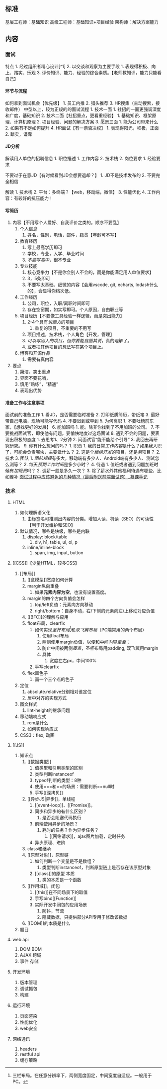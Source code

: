 ## 标准
基层工程师：基础知识
高级工程师：基础知识+项目经验
架构师：解决方案能力
## 内容
### 面试
特点
	1. 经过组织者精心设计[^1] 
	2. 以交谈和观察为主要手段
		1. 表现得积极、向上、踏实、乐观
	3. 评价知识、能力、经验的综合素质。【老师教知识，能力只能看自己】
#### 环节与流程
如何拿到面试机会【优先级】
	1. 员工内推
	2. 猎头推荐
	3. HR搜集（主动搜索，接收邮件）
中型以上，较为正规的的面试流程
	1. 技术一面
		1. 社招的一面更强调深度和广度，基础知识
	2. 技术二面【社招重点，更看重经验】
		1. 基础知识、框架原理、计算机原理
		2. 项目经验、问题的解决方案
	3. 愿景三面
		1. 能为公司带来什么
		2. 如果有不足如何提升
	4. HR面试【有一票否决权】
		1. 表现得阳光，积极，正面
		2. 踏实，谦卑
#### JD分析
解读用人单位的招聘信息
	1. 职位描述
		1. 工作内容
		2. 技术栈
	2. 岗位要求
		1. 经验要求

不要过于在意JD【有时候看到JD会想要退却？】
	1. JD不是技术发布的
	2. 不要完全相信

解读
	1. 技术栈
	2. 平台：多终端？【web，移动端，微信】
	3. 性能优化
	4. 工作内容：有较好的抗压能力！
#### 写简历
1. 内容【不用写个人爱好、自我评价之类的。顺序不要乱】
	1. 个人信息
		1. 姓名，性别，电话，邮件，籍贯【年龄可不写】
	2. 教育经历
		1. 写上最高学历即可
		2. 学校，专业，入学、毕业时间
		3. *不要写高中*，很不专业
	3. 专业技能
		1. 核心竞争力【不是你会别人不会的，而是你能满足用人单位要求】
		2. 3，5条即可
		3. 不要写太基础、细微的内容【会用vscode, git, echarts, lodash什么的】，会显得你档次低。
	4. 工作经历
		1. 公司，职位，入职/离职时间即可
		2. 存在空窗期，如实写即可。个人原因，自由职业等
	5. 项目经历【不要像工具经验一样逻辑，而是突出能力】
		1. 2-4个具有*说服力*的项目
			1. 重复的项目，不重要的不用写
		2. 项目描述，技术栈，个人角色【开发，管理】
		3. *可以写别人的项目，但你要能自圆其说*，真的理解了。
		4. 或者把其他项目的想法写在某个项目上。
	6. 博客和开源作品
		1. 需要有真内容
2. 要点
	1. 简洁，突出重点
	2. 界面不要花哨，
	3. 慎用“熟练”，“精通”
	4. 表现出优势
#### 准备工作与注意事项
面试前的准备工作
	1. 看JD，是否需要临时准备
	2. 打印纸质简历，带纸笔
	3. 最好带自己电脑，现场可能写代码
	4. 不要迟到或早到
	5. 为何离职
		1. 不要吐槽前东家，【想找更好的发展】
	6. 能加班吗
		1. 能。除非你找到了不用加班的公司。
	7. 不要挑战面试官，即使他有问题。要愉快地度过这场面试
	8. 遇到不会的问题，要表现出积极的态度
		1. 去思考1、2分钟
		2. 问面试官“能不能给个引导”
		3. 我回去再研究研究。
	9. 你有什么想问的吗？
		1. 职责
			1. 我的日常*工作内容*是什么？如果我入职了，可能会负责哪块，主要做什么？
			2. 这是个*继续开发*的项目，还是*新*项目？
		2. 技术
		3. 团队
			1. *团队规模*有多大，移动端有多少人、Android端有多少人、测试怎么测等？
			2. 每天*预期工作时间*是多少小时？
		4. 待遇
			1. 值班或者遇到问题加班时候有*加班费*吗？
			2. 调薪一般是多久一次？
			3. 除了薪水外其他福利待遇有哪些，比如餐补
[面试过程中应该避免的几种情况（最后附送前端面试题）\_慕课手记](https://www.imooc.com/article/300475) 
### 技术
1. HTML
	1. 如何理解语义化
		1. 由标签名可推测出内容的分类。增加人读、机读（SEO）的可读性【利于开发维护和SEO】
	2. 默认情况，哪些是块级，哪些是内联
		1. display: block/table
			1. div, h1, table, ul, ol, p
		2. inline/inline-block
			1. span, img, input, button
2. [[CSS]]【少量HTML，较多CSS】
	1. [[布局]] 
		1. [[盒模型]]宽度如何计算
		2. margin纵向重叠
			1. 如果**元素内容为空**，也没有设置高度。
		3. margin的四个方向负值会怎样
			1. top/left负值：元素向方向移动
			2. right/bottom：自身不动，右/下侧的元素向左/上移动对应负值
		4. [[BFC]]的理解与应用
		5. float布局，clearfix
			1. 如何实现*圣杯布局*[^2]和*双飞翼布局*（PC端常用的两个布局）
				1. 使用float布局
				2. 两侧使用margin负值，以便和中间内容*重叠*；
				3. 防止中间被两侧*覆盖*，圣杯布局用padding, 双飞翼用margin
				4. 具体
					1. 宽度左右px，中间100%
			2. 手写clearfix
		6. flex画色子
			1. 画一个三个点的色子
	2. 定位
		1. absolute.relative分别相对谁定位
		2. 居中对齐的实现方式
	3. 图文样式
		1. lint-height的继承问题
	4. 移动端响应式
		1. rem是什么
		2. 如何实现响应式
	5. CSS3：flex, 动画
3. [[JS]] 
	1. 知识点
		1. [[数据类型]] 
			1. 值类型和引用类型的区别
			2. 类型判断instanceof
			3. typeof判断的类型：8种
			4. 使用\=\==和\=\=的场景：需要判断\==null时 
			5. 手写[[深拷贝]] 
		2. [[异步JS|异步]]，单线程
			1. [[event-loop]]、[[Promise]]。
			2. 同步和异步的有什么区别？
				1. 是否会阻塞代码执行
			3. 前端使用异步的场景？
				1. 耗时的任务？作为异步任务？
					1. [[网络请求]]，ajax图片加载，定时任务 
			4. 异步原理、进阶
		3. class和继承
		4. [[原型对象]]，原型链
			1. 如何判断一个变量是不是数组？
				1. 类型判断instanceof，判断原型链上是否存在该原型对象
			2. [[class]]的原型 本质
				1. 类的本质是一个函数
		5. [[作用域]]，闭包
			1. [[this]]在不同场景下的取值
			2. 手写bind[[Function]] 
			3. 实际开发中闭包的应用场景
				1. 防抖，节流
				2. 隐藏数据，只提供部分API专用于修改该数据
		6. [[DOM]]的本质是什么
	2. 题目

4. web api
	1. DOM BOM
	2. AJAX 跨域
	3. 事件 存储
5. 开发环境
	1. 版本管理
	2. 调试抓包
	3. 构建
6. 运行环境
	1. 页面渲染
	2. 性能优化
	3. web安全
7. 网络通讯
	1. headers
	2. restful api
	3. 缓存策略




[^2]: 三栏布局。在任意分辨率下，两侧宽度固定，中间宽度自适应。一般用于PC。